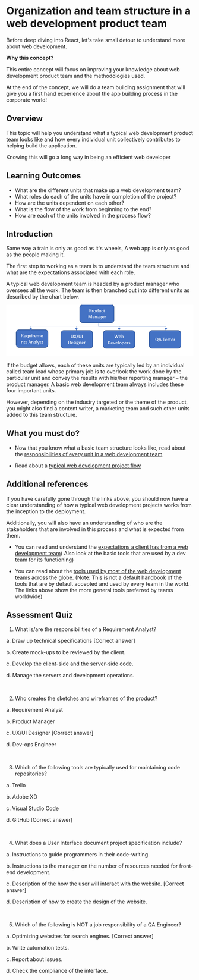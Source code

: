 # Organization and team structure in a web development product team


Before deep diving into React, let's take small detour to understand more about web development.

**Why this concept?**

This entire concept will focus on improving your knowledge about web development product team and the methodologies used.

At the end of the concept, we will do a team building assignment that will give you a first hand experience about the app building process in the corporate world! 


## Overview

This topic will help you understand what a typical web development product team looks like and how every individual unit collectively contributes to helping build the application.

Knowing this will go a long way in being an efficient web developer

## Learning Outcomes

-	What are the different units that make up a web development team?
-	What roles do each of the units have in completion of the project?
-	How are the units dependent on each other?
-	What is the flow of the work from beginning to the end?
-	How are each of the units involved in the process flow?

## Introduction

Same way a train is only as good as it's wheels, A web app is only as good as the people making it. 

The first step to working as a team is to understand the team structure and what are the expectations associated with each role.


A typical web development team is headed by a product manager who oversees all the work. The team is then branched out into different units as described by the chart below. 


![](../images/team_structure.PNG)


If the budget allows, each of these units are typically led by an individual called team lead whose primary job is to overlook the work done by the particular unit and convey the results with his/her reporting manager – the product manager. A basic web development team always includes these four important units. 

However, depending on the industry targeted or the theme of the product, you might also find a content writer, a marketing team and such other units added to this team structure.

## What you must do?

-	Now that you know what a basic team structure looks like, read about the [responsibilities of every unit in a web development team](https://getflywheel.com/layout/web-development-team-roles/)

-	Read about a [typical web development project flow](https://www.rlmseo.com/blog/web-development-project-process-workflow/)

## Additional references

If you have carefully gone through the links above, you should now have a clear understanding of how a typical web development projects works from the inception to the deployment.

Additionally, you will also have an understanding of who are the stakeholders that are involved in this process and what is expected from them.

-	You can read and understand the [expectations a client has from a web development team](https://sunscrapers.com/blog/heres-what-a-typical-web-development-workflow-looks-like/)( Also look at the basic tools that are used by a dev team for its functioning) 

-	You can read about the [tools used by most of the web development teams](https://www.webdesignerdepot.com/2015/08/the-practical-guide-to-web-design-workflow/) across the globe.
(Note: This is not a default handbook of the tools that are by default accepted and used by every team in the world. The links above show the more general tools preferred by teams worldwide)



## Assessment Quiz

1.	What is/are the responsibilities of a Requirement Analyst?

a.	Draw up technical specifications [Correct answer]

b.	Create mock-ups to be reviewed by the client.

c.	Develop the client-side and the server-side code.

d.	Manage the servers and development operations.

<br>


2.	Who creates the sketches and wireframes of the product?

a.	Requirement Analyst

b.	Product Manager

c.	UX/UI Designer [Correct answer]

d.	Dev-ops Engineer

<br>

3.	Which of the following tools are typically used for maintaining code repositories?

a.	Trello

b.	Adobe XD

c.	Visual Studio Code

d.	GitHub [Correct answer]

<br>

4.	What does a User Interface document project specification include?

a.	Instructions to guide programmers in their code-writing.

b.	Instructions to the manager on the number of resources 
needed for front-end development.

c.	Description of the how the user will interact with the 
website. [Correct answer]

d.	Description of how to create the design of the website.

<br>

5.	Which of the following is NOT a job responsibility of a QA Engineer?

a.	Optimizing websites for search engines. [Correct answer]

b.	Write automation tests.

c.	Report about issues.

d.	Check the compliance of the interface.

 


